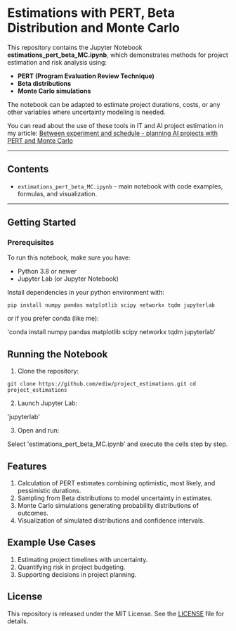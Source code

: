# Estimations with PERT, Beta Distribution and Monte Carlo

This repository contains the Jupyter Notebook **estimations_pert_beta_MC.ipynb**, which demonstrates methods for project estimation and risk analysis using:

- **PERT (Program Evaluation Review Technique)**
- **Beta distributions**
- **Monte Carlo simulations**

The notebook can be adapted to estimate project durations, costs, or any other variables where uncertainty modeling is needed.

You can read about the use of these tools in IT and AI project estimation in my article:
[Between experiment and schedule - planning AI projects with PERT and Monte Carlo](https://edwardweinert.com/miedzy-eksperymentem-a-harmonogramem-planowanie-projektow-ai-z-pert-i-monte-carlo/)

---

## Contents

- `estimations_pert_beta_MC.ipynb` - main notebook with code examples, formulas, and visualization.

---

## Getting Started

### Prerequisites

To run this notebook, make sure you have:

- Python 3.8 or newer
- Jupyter Lab (or Jupyter Notebook)

Install dependencies in your python environment with:

`pip install numpy pandas matplotlib scipy networkx tqdm jupyterlab`

or if you prefer conda (like me):

'conda install numpy pandas matplotlib scipy networkx tqdm jupyterlab'

## Running the Notebook
1. Clone the repository:

`git clone https://github.com/ediw/project_estimations.git
cd project_estimations`

2. Launch Jupyter Lab:

'jupyterlab'

3. Open and run:

Select 'estimations_pert_beta_MC.ipynb' and execute the cells step by step. 

## Features
1. Calculation of PERT estimates combining optimistic, most likely, and pessimistic durations.
2. Sampling from Beta distributions to model uncertainty in estimates.
3. Monte Carlo simulations generating probability distributions of outcomes.
4. Visualization of simulated distributions and confidence intervals.

## Example Use Cases
1. Estimating project timelines with uncertainty.
2. Quantifying risk in project budgeting.
3. Supporting decisions in project planning.

## License
This repository is released under the MIT License.
See the [LICENSE](/LICENSE) file for details.
